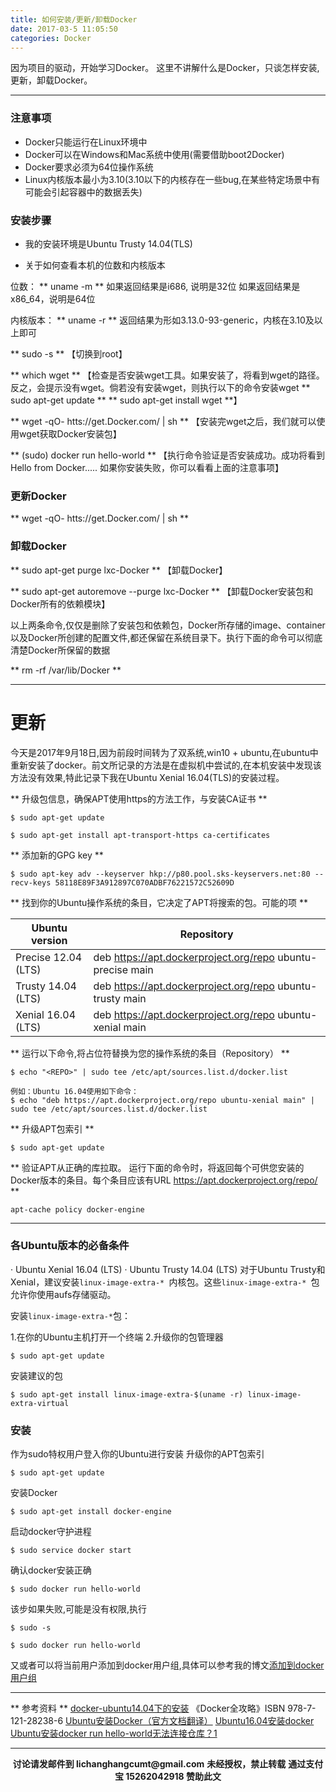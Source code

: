 ```yaml
---
title: 如何安装/更新/卸载Docker
date: 2017-03-5 11:05:50
categories: Docker
---
```

因为项目的驱动，开始学习Docker。
这里不讲解什么是Docker，只谈怎样安装,更新，卸载Docker。

************************

### 注意事项
- Docker只能运行在Linux环境中
- Docker可以在Windows和Mac系统中使用(需要借助boot2Docker)
- Docker要求必须为64位操作系统
- Linux内核版本最小为3.10(3.10以下的内核存在一些bug,在某些特定场景中有可能会引起容器中的数据丢失)


### 安装步骤
- 我的安装环境是Ubuntu Trusty 14.04(TLS)

- 关于如何查看本机的位数和内核版本

位数：
** uname -m **
如果返回结果是i686, 说明是32位
如果返回结果是x86_64，说明是64位

内核版本：
** uname -r **
返回结果为形如3.13.0-93-generic，内核在3.10及以上即可

** sudo -s **
【切换到root】

** which wget **
【检查是否安装wget工具。如果安装了，将看到wget的路径。反之，会提示没有wget。倘若没有安装wget，则执行以下的命令安装wget
** sudo apt-get update **
** sudo apt-get install wget **】

** wget -qO- htts://get.Docker.com/ | sh **
【安装完wget之后，我们就可以使用wget获取Docker安装包】

** (sudo) docker run hello-world **
【执行命令验证是否安装成功。成功将看到Hello from Docker.....
如果你安装失败，你可以看看上面的注意事项】


### 更新Docker
** wget -qO- htts://get.Docker.com/ | sh **


### 卸载Docker
** sudo apt-get purge lxc-Docker **
【卸载Docker】

** sudo apt-get autoremove --purge lxc-Docker **
【卸载Docker安装包和Docker所有的依赖模块】

以上两条命令,仅仅是删除了安装包和依赖包，Docker所存储的image、container以及Docker所创建的配置文件,都还保留在系统目录下。执行下面的命令可以彻底清楚Docker所保留的数据

** rm -rf /var/lib/Docker **

*************

# 更新

今天是2017年9月18日,因为前段时间转为了双系统,win10 + ubuntu,在ubuntu中重新安装了docker。前文所记录的方法是在虚拟机中尝试的,在本机安装中发现该方法没有效果,特此记录下我在Ubuntu Xenial 16.04(TLS)的安装过程。

** 升级包信息，确保APT使用https的方法工作，与安装CA证书 **
```
$ sudo apt-get update  
  
$ sudo apt-get install apt-transport-https ca-certificates  
```

** 添加新的GPG key **
```
$ sudo apt-key adv --keyserver hkp://p80.pool.sks-keyservers.net:80 --recv-keys 58118E89F3A912897C070ADBF76221572C52609D
```

** 找到你的Ubuntu操作系统的条目，它决定了APT将搜索的包。可能的项 **


Ubuntu version | Repository
-|-
Precise 12.04 (LTS) | deb https://apt.dockerproject.org/repo ubuntu-precise main
Trusty 14.04 (LTS) | deb https://apt.dockerproject.org/repo ubuntu-trusty main
Xenial 16.04 (LTS) | deb https://apt.dockerproject.org/repo ubuntu-xenial main


** 运行以下命令,将占位符<REPO>替换为您的操作系统的条目（Repository） **

```
$ echo "<REPO>" | sudo tee /etc/apt/sources.list.d/docker.list  

例如：Ubuntu 16.04使用如下命令：
$ echo "deb https://apt.dockerproject.org/repo ubuntu-xenial main" | sudo tee /etc/apt/sources.list.d/docker.list
```

** 升级APT包索引 **

```
$ sudo apt-get update  
```

** 验证APT从正确的库拉取。
   运行下面的命令时，将返回每个可供您安装的Docker版本的条目。每个条目应该有URL   https://apt.dockerproject.org/repo/ **

```
apt-cache policy docker-engine  
```
************

### 各Ubuntu版本的必备条件
· Ubuntu Xenial 16.04 (LTS)
· Ubuntu Trusty 14.04 (LTS)
对于Ubuntu Trusty和Xenial，建议安装`linux-image-extra-* `内核包。这些`linux-image-extra-* `包允许你使用aufs存储驱动。
 
安装`linux-image-extra-*`包：
 
 1.在你的Ubuntu主机打开一个终端
 2.升级你的包管理器

```
$ sudo apt-get update  
```
安装建议的包
```
$ sudo apt-get install linux-image-extra-$(uname -r) linux-image-extra-virtual  
```

### 安装

作为sudo特权用户登入你的Ubuntu进行安装
升级你的APT包索引

```
$ sudo apt-get update  
```

安装Docker
```
$ sudo apt-get install docker-engine  
```


启动docker守护进程

```
$ sudo service docker start  
```


确认docker安装正确
```
$ sudo docker run hello-world  
```

该步如果失败,可能是没有权限,执行
```
$ sudo -s

$ sudo docker run hello-world  
```

又或者可以将当前用户添加到docker用户组,具体可以参考我的博文[添加到docker用户组](http://www.sail.name/2017/06/04/add-to-docker-user-group/)

************

** 参考资料 **
 [docker-ubuntu14.04下的安装](http://blog.csdn.net/qq_25730711/article/details/53508780)
《Docker全攻略》ISBN 978-7-121-28238-6
 [Ubuntu安装Docker（官方文档翻译）](http://blog.csdn.net/a787202867/article/details/53036866)
 [Ubuntu16.04安装docker](http://www.cnblogs.com/lighten/p/6034984.html)
 [Ubuntu安装docker run hello-world无法连接仓库？1](https://segmentfault.com/q/1010000008664120/a-1020000008799199)   
*************
<div width="100%" align="center"><div name="dashmain" id="dash-main-id-87905c" class="dash-main-2 87905c-3"></div></div>
<script type="text/javascript" charset="utf-8" src="http://www.dashangcloud.com/static/ds.js"></script>
<p style="margin-top: 0.4em; text-align: center">
      <b style="font-size: 1em;">讨论请发邮件到 lichanghangcumt@gmail.com</b>
      <b style="font-size: 1em;">未经授权，禁止转载</b>
      <b style="font-size: 1em;">通过支付宝 15262042918 赞助此文</b>
 </p>


